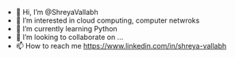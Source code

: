 - 👋 Hi, I’m @ShreyaVallabh
- 👀 I’m interested in cloud computing, computer netwroks
- 🌱 I’m currently learning Python 
- 💞️ I’m looking to collaborate on ...
- 📫 How to reach me https://www.linkedin.com/in/shreya-vallabh

<!---
Shreyavallabh/Shreyavallabh is a ✨ special ✨ repository because its `README.md` (this file) appears on your GitHub profile.
You can click the Preview link to take a look at your changes.
--->

